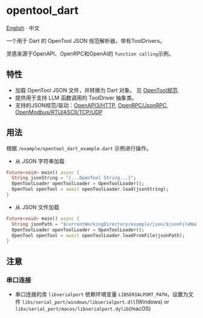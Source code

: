 # opentool_dart

[English](README.md) · 中文

一个用于 Dart 的 OpenTool JSON 规范解析器，带有ToolDrivers。

灵感来源于OpenAPI、OpenRPC和OpenAI的 `function calling`示例。

## 特性

- 加载 OpenTool JSON 文件，并转换为 Dart 对象。 见 [OpenTool规范](opentool-specification-cn.md).
- 提供用于支持 LLM 函数调用的 ToolDriver 抽象类。
- 支持的JSON规范/驱动：[OpenAPI3/HTTP](https://github.com/djbird2046/openapi_dart), [OpenRPC/JsonRPC](https://github.com/djbird2046/openrpc_dart), [OpenModbus/RTU/ASCII/TCP/UDP](https://github.com/djbird2046/openmodbus_dart)

## 用法

根据 `/example/opentool_dart_example.dart` 示例进行操作。

- 从 JSON 字符串加载
```dart
Future<void> main() async {
  String jsonString = "{...OpenTool String...}";
  OpenToolLoader openToolLoader = OpenToolLoader();
  OpenTool openTool = await openToolLoader.load(jsonString);
}
```
- 从 JSON 文件加载
```dart
Future<void> main() async {
  String jsonPath = "$currentWorkingDirectory/example/json/$jsonFileName";
  OpenToolLoader openToolLoader = OpenToolLoader();
  OpenTool openTool = await openToolLoader.loadFromFile(jsonPath); 
}
```

## 注意

### 串口连接

- 串口连接的库 `libserialport` 依赖环境变量 `LIBSERIALPORT_PATH`，设置为文件 `libs/serial_port/windows/libserialport.dll`(Windows) or `libs/serial_port/macos/libserialport.dylib`(macOS)
